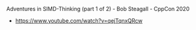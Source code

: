 Adventures in SIMD-Thinking (part 1 of 2) - Bob Steagall - CppCon 2020
- https://www.youtube.com/watch?v=qejTqnxQRcw
